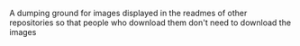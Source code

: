 A dumping ground for images displayed in the readmes of other repositories so that people who download them don't need to download the images
